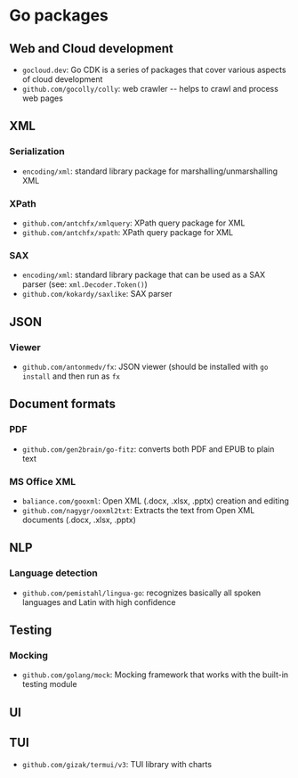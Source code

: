# Go packages

## Web and Cloud development

-	`gocloud.dev`: Go CDK is a series of packages that cover various aspects of
	cloud development
-	`github.com/gocolly/colly`: web crawler -- helps to crawl and process web
	pages

## XML

### Serialization

-	`encoding/xml`: standard library package for marshalling/unmarshalling XML

### XPath

-	`github.com/antchfx/xmlquery`: XPath query package for XML
-	`github.com/antchfx/xpath`: XPath query package for XML

### SAX

-	`encoding/xml`: standard library package that can be used as a SAX parser
	(see: `xml.Decoder.Token()`)
-	`github.com/kokardy/saxlike`: SAX parser

## JSON


### Viewer

-	`github.com/antonmedv/fx`: JSON viewer (should be installed with `go
	install` and then run as `fx`

## Document formats

### PDF

-	`github.com/gen2brain/go-fitz`: converts both PDF and EPUB to plain text

### MS Office XML

-	`baliance.com/gooxml`: Open XML (.docx, .xlsx, .pptx) creation and editing
-	`github.com/nagygr/ooxml2txt`: Extracts the text from Open XML documents
	(.docx, .xlsx, .pptx)

## NLP

### Language detection

-	`github.com/pemistahl/lingua-go`: recognizes basically all spoken languages
	and Latin with high confidence

## Testing

### Mocking

-	`github.com/golang/mock`: Mocking framework that works with the
	built-in testing module

## UI

## TUI

-	`github.com/gizak/termui/v3`: TUI library with charts
